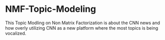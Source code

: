 # NMF-Topic-Modeling
This Topic Modling on Non Matrix Factorization is about the CNN news and how overly utilizing CNN as a new platform where the most topics is being vocalized. 
